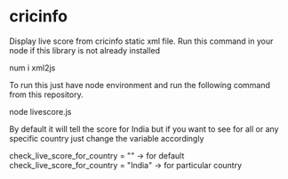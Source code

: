 # cricinfo
Display live score from cricinfo static xml file.
Run this command in your node if this library is not already installed

num i xml2js 

To run this just have node environment
and run the following command from this repository.

node livescore.js 

By default it will tell the score for India
but if you want to see for all or any specific country 
just change the variable accordingly 

check_live_score_for_country = "" -> for default
check_live_score_for_country = "India" -> for particular country
